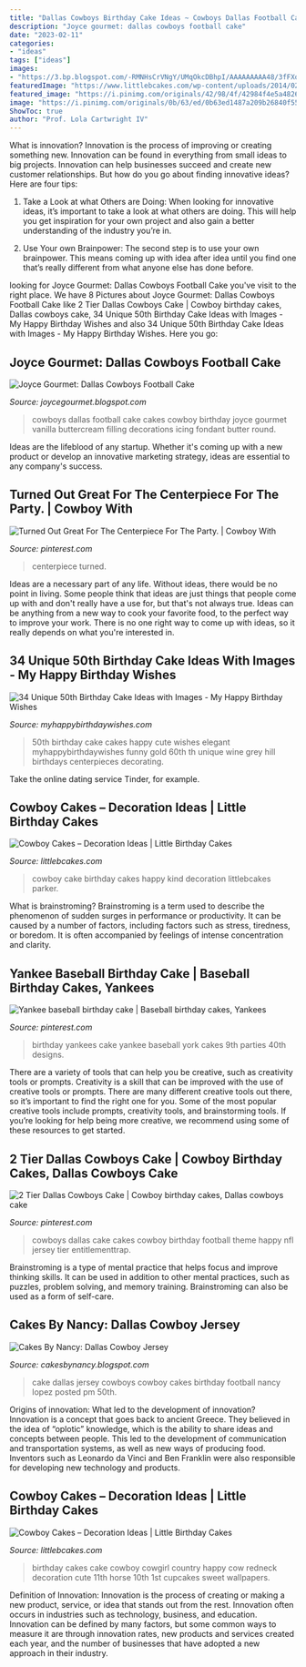 ```yaml
---
title: "Dallas Cowboys Birthday Cake Ideas ~ Cowboys Dallas Football Cake Cakes Cowboy Birthday Joyce Gourmet Vanilla Buttercream Filling Decorations Icing Fondant Butter Round"
description: "Joyce gourmet: dallas cowboys football cake"
date: "2023-02-11"
categories:
- "ideas"
tags: ["ideas"]
images:
- "https://3.bp.blogspot.com/-RMNHsCrVNgY/UMqOkcDBhpI/AAAAAAAAA48/3fFXqfdFESQ/s1600/jersey4.jpg"
featuredImage: "https://www.littlebcakes.com/wp-content/uploads/2014/02/Cowboy-Cake.jpg"
featured_image: "https://i.pinimg.com/originals/42/98/4f/42984f4e5a4826e5630765c55c84623a.jpg"
image: "https://i.pinimg.com/originals/0b/63/ed/0b63ed1487a209b26840f5546ebc06f1.jpg"
ShowToc: true
author: "Prof. Lola Cartwright IV"
---
```



What is innovation?
Innovation is the process of improving or creating something new. Innovation can be found in everything from small ideas to big projects. Innovation can help businesses succeed and create new customer relationships. But how do you go about finding innovative ideas? Here are four tips:
1. Take a Look at what Others are Doing: When looking for innovative ideas, it’s important to take a look at what others are doing. This will help you get inspiration for your own project and also gain a better understanding of the industry you’re in.

2. Use Your own Brainpower: The second step is to use your own brainpower. This means coming up with idea after idea until you find one that’s really different from what anyone else has done before.


	

		
looking for Joyce Gourmet: Dallas Cowboys Football Cake you've visit to the right place. We have 8 Pictures about Joyce Gourmet: Dallas Cowboys Football Cake like 2 Tier Dallas Cowboys Cake | Cowboy birthday cakes, Dallas cowboys cake, 34 Unique 50th Birthday Cake Ideas with Images - My Happy Birthday Wishes and also 34 Unique 50th Birthday Cake Ideas with Images - My Happy Birthday Wishes. Here you go:
		
    
## Joyce Gourmet: Dallas Cowboys Football Cake

<img loading=lazy src="http://3.bp.blogspot.com/-rEIIflJ2gPA/UmLnF4CYveI/AAAAAAAABwM/lJKvEgv13zU/s1600/IMG_2060.JPG" onerror="this.onerror=null;this.src='https://tse4.mm.bing.net/th?id=OIP.r47b1ym_8gVwZ4ADh6n2wgHaFj&amp;pid=15.1';" alt="Joyce Gourmet: Dallas Cowboys Football Cake">

_Source: joycegourmet.blogspot.com_

>cowboys dallas football cake cakes cowboy birthday joyce gourmet vanilla buttercream filling decorations icing fondant butter round. 

	

Ideas are the lifeblood of any startup. Whether it's coming up with a new product or develop an innovative marketing strategy, ideas are essential to any company's success.

    
## Turned Out Great For The Centerpiece For The Party. | Cowboy With

<img loading=lazy src="https://i.pinimg.com/736x/88/73/43/88734329a184b8ff547ca49ac9c4bffa.jpg" onerror="this.onerror=null;this.src='https://tse2.mm.bing.net/th?id=OIP.3E_Ygy65iurtToqm-rV8hgHaJ4&amp;pid=15.1';" alt="Turned Out Great For The Centerpiece For The Party. | Cowboy With">

_Source: pinterest.com_

>centerpiece turned. 

	

Ideas are a necessary part of any life. Without ideas, there would be no point in living. Some people think that ideas are just things that people come up with and don't really have a use for, but that's not always true. Ideas can be anything from a new way to cook your favorite food, to the perfect way to improve your work. There is no one right way to come up with ideas, so it really depends on what you're interested in.

    
## 34 Unique 50th Birthday Cake Ideas With Images - My Happy Birthday Wishes

<img loading=lazy src="https://www.myhappybirthdaywishes.com/wp-content/uploads/2016/09/grey-and-black-cute-50th-birthday-cakes-for-men.jpg" onerror="this.onerror=null;this.src='https://tse4.mm.bing.net/th?id=OIP.CQoWSCqhZJQWowpT7Rgu1QHaKE&amp;pid=15.1';" alt="34 Unique 50th Birthday Cake Ideas with Images - My Happy Birthday Wishes">

_Source: myhappybirthdaywishes.com_

>50th birthday cake cakes happy cute wishes elegant myhappybirthdaywishes funny gold 60th th unique wine grey hill birthdays centerpieces decorating. 

	

Take the online dating service Tinder, for example.

    
## Cowboy Cakes – Decoration Ideas | Little Birthday Cakes

<img loading=lazy src="https://www.littlebcakes.com/wp-content/uploads/2014/02/Cowboy-Cake.jpg" onerror="this.onerror=null;this.src='https://tse3.mm.bing.net/th?id=OIP.xTADRv11sYCvkGf27jbytAHaJ4&amp;pid=15.1';" alt="Cowboy Cakes – Decoration Ideas | Little Birthday Cakes">

_Source: littlebcakes.com_

>cowboy cake birthday cakes happy kind decoration littlebcakes parker. 

	

What is brainstroming?
Brainstroming is a term used to describe the phenomenon of sudden surges in performance or productivity. It can be caused by a number of factors, including factors such as stress, tiredness, or boredom. It is often accompanied by feelings of intense concentration and clarity.

    
## Yankee Baseball Birthday Cake | Baseball Birthday Cakes, Yankees

<img loading=lazy src="https://i.pinimg.com/originals/42/98/4f/42984f4e5a4826e5630765c55c84623a.jpg" onerror="this.onerror=null;this.src='https://tse1.mm.bing.net/th?id=OIP.DYDRjPwRS79L4pC8TSvQ4gHaJ4&amp;pid=15.1';" alt="Yankee baseball birthday cake | Baseball birthday cakes, Yankees">

_Source: pinterest.com_

>birthday yankees cake yankee baseball york cakes 9th parties 40th designs. 

	

There are a variety of tools that can help you be creative, such as creativity tools or prompts.
Creativity is a skill that can be improved with the use of creative tools or prompts. There are many different creative tools out there, so it’s important to find the right one for you. Some of the most popular creative tools include prompts, creativity tools, and brainstorming tools. If you’re looking for help being more creative, we recommend using some of these resources to get started.

    
## 2 Tier Dallas Cowboys Cake | Cowboy Birthday Cakes, Dallas Cowboys Cake

<img loading=lazy src="https://i.pinimg.com/originals/0b/63/ed/0b63ed1487a209b26840f5546ebc06f1.jpg" onerror="this.onerror=null;this.src='https://tse1.mm.bing.net/th?id=OIP.DucaS-eQgx2a8SSjJxPAUQHaJ4&amp;pid=15.1';" alt="2 Tier Dallas Cowboys Cake | Cowboy birthday cakes, Dallas cowboys cake">

_Source: pinterest.com_

>cowboys dallas cake cakes cowboy birthday football theme happy nfl jersey tier entitlementtrap. 

	

Brainstroming is a type of mental practice that helps focus and improve thinking skills. It can be used in addition to other mental practices, such as puzzles, problem solving, and memory training. Brainstroming can also be used as a form of self-care.

    
## Cakes By Nancy: Dallas Cowboy Jersey

<img loading=lazy src="https://3.bp.blogspot.com/-RMNHsCrVNgY/UMqOkcDBhpI/AAAAAAAAA48/3fFXqfdFESQ/s1600/jersey4.jpg" onerror="this.onerror=null;this.src='https://tse1.mm.bing.net/th?id=OIP.QGbS4P43uc_6HJO-xEBxowHaJ6&amp;pid=15.1';" alt="Cakes By Nancy: Dallas Cowboy Jersey">

_Source: cakesbynancy.blogspot.com_

>cake dallas jersey cowboys cowboy cakes birthday football nancy lopez posted pm 50th. 

	

Origins of innovation: What led to the development of innovation?
Innovation is a concept that goes back to ancient Greece. They believed in the idea of “oplotic” knowledge, which is the ability to share ideas and concepts between people. This led to the development of communication and transportation systems, as well as new ways of producing food. Inventors such as Leonardo da Vinci and Ben Franklin were also responsible for developing new technology and products.

    
## Cowboy Cakes – Decoration Ideas | Little Birthday Cakes

<img loading=lazy src="http://www.littlebcakes.com/wp-content/uploads/2014/02/Cowboy-Birthday-Cake-Pictures.jpg" onerror="this.onerror=null;this.src='https://tse1.mm.bing.net/th?id=OIP.islCrLUHJyKZxc80OvnPOQHaFo&amp;pid=15.1';" alt="Cowboy Cakes – Decoration Ideas | Little Birthday Cakes">

_Source: littlebcakes.com_

>birthday cakes cake cowboy cowgirl country happy cow redneck decoration cute 11th horse 10th 1st cupcakes sweet wallpapers. 

	

Definition of Innovation:
Innovation is the process of creating or making a new product, service, or idea that stands out from the rest. Innovation often occurs in industries such as technology, business, and education. Innovation can be defined by many factors, but some common ways to measure it are through innovation rates, new products and services created each year, and the number of businesses that have adopted a new approach in their industry.


